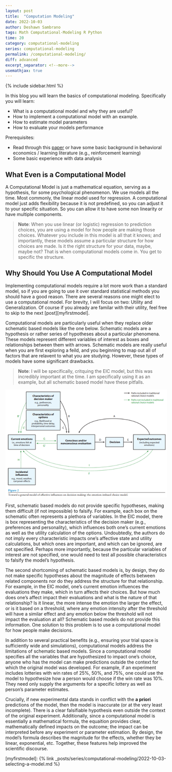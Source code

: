 ```yaml
---
layout: post
title:  "Computation Modeling"
date: 2022-10-03
author: Deshawn Sambrano
tags: Math Computational-Modeling R Python
time: 20
category: computational-modeling
series: computational-modeling
permalink: /computational-modeling/
diff: advanced
excerpt_separator: <!--more-->
usemathjax: true
---
```


{% include sidebar.html %}

<section class="takeaways series">

In this blog you will learn the basics of computational modeling. Specifically you will learn:
- What is a computational model and why they are useful?
- How to implement a computational model with an example.
- How to estimate model parameters
- How to evaluate your models performance

Prerequisites:
- Read through this [paper][holt] or have some basic background in behavioral economics / learning literature (e.g., reinforcement learning)
- Some basic experience with data analysis

</section>

## What Even is a Computational Model
<!-- excerpt-start -->


A Computational Model is just a mathematical equation, serving as a hypothesis, for some psychological phenomenon.
We use models all the time.
Most commonly, the linear model used for regression.
A computational model just adds flexibility because it is not predefined, so you can adjust it to your specific situation.
So you can allow it to have some non linearity or have multiple components.
>**Note**: When you use linear (or logistic) regression to prediction choices, you are using a model for how people are making those choices. Whatever you include in this model is all that it knows; and importantly, these models assume a particular structure for how choices are made. Is it the right structure for your data, maybe, maybe not? That is when computational models come in. You get to specific the structure.

## Why Should You Use A Computational Model

Implementing computational models require a lot more work than a standard model, so if you are going to use it over standard statistical methods you should have a good reason.
There are several reasons one might elect to use a computational model.
For brevity, I will focus on two: Utility and Generalization.
Of course if you already are familar with their utility, feel free to skip to the next [post][myfirstmodel].

Computational models are particularly useful when they replace older schematic based models like the one below. 
Schematic models are a hypothesis or rather series of hypotheses about a particular phenomena. 
These models represent different variables of interest as boxes and relationships between them with arrows.
Schematic models are really useful when you are first exploring a feild, and you beginning to map out all of factors that are relavent to what you are studying. 
However, these types of models have some significant drawbacks.
> **Note**: I will be specifically, critquing the EIC model, but this was incredibly important at the time. I am specifically using it as an example, but all schematic based model have these pitfalls. 


![EIC an Example Schematic Based Model][schematic]

First, schematic based models do not provide specific hypotheses, making them difficult (if not impossible) to falsify.
For example, each box on the schematic often represents a plethora of variables.
In the EIC model, there is box representing the characteristics of the decision maker (e.g., preferences and personality), which influences both one’s current emotions as well as the utility calculation of the options.
Undoubtedly, the authors do not imply every characteristic impacts one’s affective state and utility calculations, but which ones are important, and which can be ignored, are not specified.
Perhaps more importantly, because the particular variables of interest are not specified, one would need to test all possible characteristics to falsify the model’s hypothesis.

The second shortcoming of schematic based models is, by design, they do not make specific hypotheses about the magnitude of effects between related components nor do they address the structure for that relationship.
For example, in the EIC model, one’s current emotion influences the evaluations they make, which in turn affects their choices.
But how much does one’s affect impact their evaluations and what is the nature of that relationship?
Is it linear, the more intense the emotion the larger the effect, or is it based on a threshold, where any emotion intensity after the threshold will have a similar effect and any emotion below the threshold will not impact the evaluation at all?
Schematic based models do not provide this information.
One solution to this problem is to use a computational model for how people make decisions.

In addition to several practical benefits (e.g., ensuring your trial space is sufficiently wide and simulations), computational models address the limitations of schematic based models.
Since a computational model specifies all the variables that are hypothesized to impact one’s choice, anyone who has the model can make predictions outside the context for which the original model was developed.
For example, if an experiment includes lotteries with win rates of 25%, 50%, and 75%, one could use the model to hypothesize how a person would choose if the win rate was 10%.
They need only supply the arguments for a specific lottery as well as person’s parameter estimates.

Crucially, if new experimental data stands in conflict with the **a priori** predictions of the model, then the model is inaccurate (or at the very least incomplete).
There is a clear falsifiable hypothesis even outside the context of the original experiment.
Additionally, since a computational model is essentially a mathematical formula, the equaition provides clear, mathematically defined impacts on the outcome; the impact can be interpreted before any experiment or parameter estimation.
By design, the model’s formula describes the magnitude for the effects, whether they be linear, exponential, etc.
Together, these features help improved the scientific discourse.



[holt]: /assets/papers/Holt2002_RiskAversionIncentives_enhanced_opt.pdf "Holt & Laury 2002"
[img]: /assets/imgs/cd.png
[schematic]: /assets/imgs/schematic_model.png "EIC an Example Schematic Based Model"
[myfirstmodel]: {% link _posts/series/computational-modeling/2022-10-03-selecting-a-model.md %}
